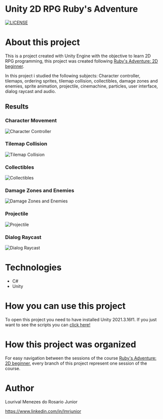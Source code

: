 # Unity 2D RPG Ruby's Adventure

[![LICENSE](https://img.shields.io/npm/l/react)](https://github.com/LorisJunior/Unity_2D_RPG_Ruby-s_Adventure/blob/main/LICENSE) 

# About this project

This is a project created with Unity Engine with the objective to learn 2D RPG programming, this project was created following [Ruby's Adventure: 2D beginner](https://learn.unity.com/project/ruby-s-2d-rpg?uv=2020.3).

In this project i studied the following subjects: Character controller, tilemaps, ordering sprites, tilemap collision, collectibles, damage zones and enemies, sprite animation, projectile, cinemachine, particles, user interface, dialog raycast and audio.

## Results

### Character Movement

![Character Controller](https://github.com/LorisJunior/Assets/blob/main/RubyAdventure/Character%20Movement.gif) 

### Tilemap Collision

![Tilemap Collision](https://github.com/LorisJunior/Assets/blob/main/RubyAdventure/TilemapCollision.gif) 

### Collectibles

![Collectibles](https://github.com/LorisJunior/Assets/blob/main/RubyAdventure/Collectibles.gif) 

### Damage Zones and Enemies

![Damage Zones and Enemies](https://github.com/LorisJunior/Assets/blob/main/RubyAdventure/DamageZonesEnemies.gif) 

### Projectile

![Projectile](https://github.com/LorisJunior/Assets/blob/main/RubyAdventure/Projectile.gif) 

### Dialog Raycast

![Dialog Raycast](https://github.com/LorisJunior/Assets/blob/main/RubyAdventure/DialogRaycast.gif) 

# Technologies
- C#
- Unity

# How you can use this project

To open this project you need to have installed Unity 2021.3.16f1. If you just want to see the scripts you can [click here!](https://github.com/LorisJunior/Unity_Repeating_2DBackgroung_Techniques/tree/main/Assets/Scripts)

# How this project was organized

For easy navigation between the sessions of the course [Ruby's Adventure: 2D beginner](https://learn.unity.com/project/ruby-s-2d-rpg?uv=2020.3), every branch of this project represent one session of the course.

# Author

Lourival Menezes do Rosario Junior

https://www.linkedin.com/in/lmrjunior